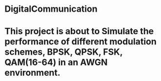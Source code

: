 # DigitalCommunication
# This project is about to Simulate the performance of different modulation schemes, BPSK, QPSK, FSK, QAM(16-64) in an AWGN environment.
